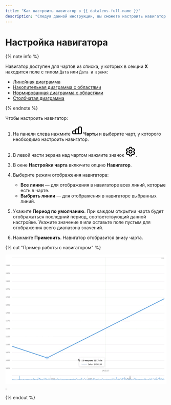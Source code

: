 ```yaml
---
title: "Как настроить навигатор в {{ datalens-full-name }}"
description: "Следуя данной инструкции, вы сможете настроить навигатор." 
---
```


# Настройка навигатора

{% note info %}

Навигатор доступен для чартов из списка, у которых в секции **X** находится поле с типом `Дата` или `Дата и время`:
 
* [Линейная диаграмма](../../visualization-ref/line-chart.md)
* [Накопительная диаграмма с областями](../../visualization-ref/area-chart.md)
* [Нормированная диаграмма с областями](../../visualization-ref/normalized-area-chart.md)
* [Столбчатая диаграмма](../../visualization-ref/column-chart.md)

{% endnote %}

Чтобы настроить навигатор:


1. На панели слева нажмите ![image](../../../_assets/console-icons/chart-column.svg) **Чарты** и выберите чарт, у которого необходимо настроить навигатор.
1. В левой части экрана над чартом нажмите значок ![image](../../../_assets/console-icons/gear.svg).
1. В окне **Настройки чарта** включите опцию **Навигатор**.
1. Выберите режим отображения навигатора:

   * **Все линии** — для отображения в навигаторе всех линий, которые есть в чарте.
   * **Выбрать линии** — для отображения в навигаторе выбранных линий.

1. Укажите **Период по умолчанию**. При каждом открытии чарта будет отображаться последний период, соответствующий данной настройке. Укажите значение `0` или оставьте поле пустым для отображения всего диапазона значений.
1. Нажмите **Применить**. Навигатор отобразится внизу чарта.

{% cut "Пример работы с навигатором" %}

   ![image](../../../_assets/datalens/chart-settings/02-navigator.gif).

{% endcut %}


